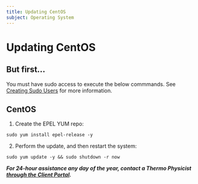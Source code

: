 ```yaml
---
title: Updating CentOS
subject: Operating System
---
```


# Updating CentOS

## But first...
You must have sudo access to execute the below commmands. See [Creating Sudo Users](https://www.thermo.io/how-to/security/creating-sudo-users) for more information.

## CentOS
1. Create the EPEL YUM repo:
```shell
sudo yum install epel-release -y
```
2. Perform the update, and then restart the system:
```shell
sudo yum update -y && sudo shutdown -r now
```

**_For 24-hour assistance any day of the year, contact a Thermo Physicist [through the Client Portal](https://core.thermo.io/login/)._**
